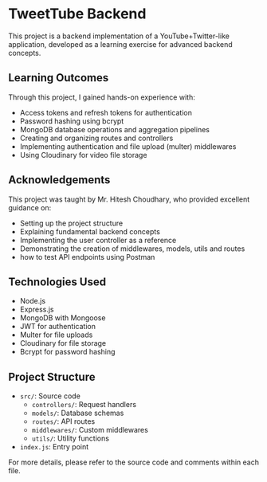 # TweetTube Backend

This project is a backend implementation of a YouTube+Twitter-like application, developed as a learning exercise for advanced backend concepts.

## Learning Outcomes

Through this project, I gained hands-on experience with:

- Access tokens and refresh tokens for authentication
- Password hashing using bcrypt
- MongoDB database operations and aggregation pipelines
- Creating and organizing routes and controllers
- Implementing authentication and file upload (multer) middlewares
- Using Cloudinary for video file storage

## Acknowledgements

This project was taught by Mr. Hitesh Choudhary, who provided excellent guidance on:

- Setting up the project structure
- Explaining fundamental backend concepts
- Implementing the user controller as a reference
- Demonstrating the creation of middlewares, models, utils and routes
- how to test API endpoints using Postman




## Technologies Used

- Node.js
- Express.js
- MongoDB with Mongoose
- JWT for authentication
- Multer for file uploads
- Cloudinary for file storage
- Bcrypt for password hashing



## Project Structure

- `src/`: Source code
  - `controllers/`: Request handlers
  - `models/`: Database schemas
  - `routes/`: API routes
  - `middlewares/`: Custom middlewares
  - `utils/`: Utility functions
- `index.js`: Entry point

For more details, please refer to the source code and comments within each file.
